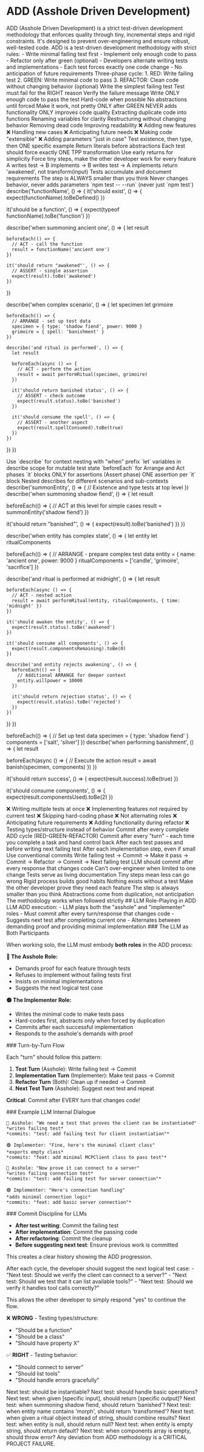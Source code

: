 # ADD (Asshole Driven Development)

<methodology>
<overview>
ADD (Asshole Driven Development) is a strict test-driven development methodology that enforces quality through tiny, incremental steps and rigid constraints. It's designed to prevent over-engineering and ensure robust, well-tested code.

<technical-summary>
ADD is a test-driven development methodology with strict rules:
- Write minimal failing test first
- Implement only enough code to pass
- Refactor only after green (optional)
- Developers alternate writing tests and implementations
- Each test forces exactly one code change
- No anticipation of future requirements
</technical-summary>
</overview>

<sacred-cycle name="RED-GREEN-REFACTOR">
<technical-summary>
Three-phase cycle:
1. RED: Write failing test
2. GREEN: Write minimal code to pass
3. REFACTOR: Clean code without changing behavior (optional)
</technical-summary>
<phase name="RED">
<requirement>Write the simplest failing test</requirement>
<requirement>Test must fail for the RIGHT reason</requirement>
<requirement>Verify the failure message</requirement>
</phase>

<phase name="GREEN">
<requirement>Write ONLY enough code to pass the test</requirement>
<requirement>Hard-code when possible</requirement>
<requirement>No abstractions until forced</requirement>
<requirement>Make it work, not pretty</requirement>
</phase>

<phase name="REFACTOR" optional="true">
<constraint>ONLY after GREEN</constraint>
<constraint>NEVER adds functionality</constraint>
<constraint>ONLY improves code quality</constraint>

<allowed-actions>
<action>Extracting duplicate code into functions</action>
<action>Renaming variables for clarity</action>
<action>Restructuring without changing behavior</action>
<action>Removing dead code</action>
<action>Improving readability</action>
</allowed-actions>

<forbidden-actions>
<action>❌ Adding new features</action>
<action>❌ Handling new cases</action>
<action>❌ Anticipating future needs</action>
<action>❌ Making code "extensible"</action>
<action>❌ Adding parameters "just in case"</action>
</forbidden-actions>
</phase>
</sacred-cycle>

<sacred-rules count="11">
<rule number="1" name="Start minimal">Test existence, then type, then ONE specific example</rule>
<rule number="2" name="Hard-code first">Return literals before abstractions</rule>
<rule number="3" name="One test forces ONE code change">Each test should force exactly ONE TPP transformation</rule>
<rule number="4" name="No else statements">Use early returns for simplicity</rule>
<rule number="5" name="Be difficult">Force tiny steps, make the other developer work for every feature</rule>
<rule number="6" name="Strict alternation">A writes test → B implements → B writes test → A implements</rule>
<rule number="7" name="Never skip hard-coding">return 'awakened', not transform(input)</rule>
<rule number="8" name="Delete nothing">Tests accumulate and document requirements</rule>
<rule number="9" name="When stuck, go smaller">The step is ALWAYS smaller than you think</rule>
<rule number="10" name="Refactor ONLY to clean">Never changes behavior, never adds parameters</rule>
<rule number="11" name="Test with --run always">`npm test -- --run` (never just `npm test`)</rule>
</sacred-rules>

<test-structure>
<pattern name="nested-describe">
<mandatory-structure>
<example language="typescript">
describe('functionName', () => {
  it('should exist', () => {
    expect(functionName).toBeDefined()
  })
  
  it('should be a function', () => {
    expect(typeof functionName).toBe('function')
  })
  
  describe('when summoning ancient one', () => {
    let result
    
    beforeEach(() => {
      // ACT - call the function
      result = functionName('ancient one')
    })
    
    it('should return "awakened"', () => {
      // ASSERT - single assertion
      expect(result).toBe('awakened')
    })
  })
  
  describe('when complex scenario', () => {
    let specimen
    let grimoire
    
    beforeEach(() => {
      // ARRANGE - set up test data
      specimen = { type: 'shadow fiend', power: 9000 }
      grimoire = { spell: 'banishment' }
    })
    
    describe('and ritual is performed', () => {
      let result
      
      beforeEach(async () => {
        // ACT - perform the action
        result = await performRitual(specimen, grimoire)
      })
      
      it('should return banished status', () => {
        // ASSERT - check outcome
        expect(result.status).toBe('banished')
      })
      
      it('should consume the spell', () => {
        // ASSERT - another aspect
        expect(result.spellConsumed).toBe(true)
      })
    })
  })
})
</example>
</mandatory-structure>

<key-rules>
<rule>Use `describe` for context nesting with "when" prefix</rule>
<rule>`let` variables in describe scope for mutable test state</rule>
<rule>`beforeEach` for Arrange and Act phases</rule>
<rule>`it` blocks ONLY for assertions (Assert phase)</rule>
<rule>ONE assertion per `it` block</rule>
<rule>Nested describes for different scenarios and sub-contexts</rule>
</key-rules>

<nesting-patterns>
<level number="1" name="Function/Module Under Test">
<example language="typescript">
describe('summonEntity', () => {
  // Existence and type tests at top level
})
</example>
</level>

<level number="2" name="Primary Context" prefix="when...">
<example language="typescript">
describe('when summoning shadow fiend', () => {
  let result
  
  beforeEach(() => {
    // ACT at this level for simple cases
    result = summonEntity('shadow fiend')
  })
  
  it('should return "banished"', () => {
    expect(result).toBe('banished')
  })
})
</example>
</level>

<level number="3+" name="Sub-contexts" prefixes="and..., with..., nested when...">
<example language="typescript">
describe('when entity has complex state', () => {
  let entity
  let ritualComponents
  
  beforeEach(() => {
    // ARRANGE - prepare complex test data
    entity = { name: 'ancient one', power: 9000 }
    ritualComponents = ['candle', 'grimoire', 'sacrifice']
  })
  
  describe('and ritual is performed at midnight', () => {
    let result
    
    beforeEach(async () => {
      // ACT - nested action
      result = await performRitual(entity, ritualComponents, { time: 'midnight' })
    })
    
    it('should awaken the entity', () => {
      expect(result.status).toBe('awakened')
    })
    
    it('should consume all components', () => {
      expect(result.componentsRemaining).toBe(0)
    })
    
    describe('and entity rejects awakening', () => {
      beforeEach(() => {
        // Additional ARRANGE for deeper context
        entity.willpower = 10000
      })
      
      it('should return rejection status', () => {
        expect(result.status).toBe('rejected')
      })
    })
  })
})
</example>
</level>
</nesting-patterns>

<aaa-pattern>
<phase name="ARRANGE" location="beforeEach blocks at appropriate nesting level">
<example language="typescript">
beforeEach(() => {
  // Set up test data
  specimen = { type: 'shadow fiend' }
  components = ['salt', 'silver']
})
</example>
</phase>

<phase name="ACT" location="beforeEach blocks, often in nested describe">
<example language="typescript">
describe('when performing banishment', () => {
  let result
  
  beforeEach(async () => {
    // Execute the action
    result = await banish(specimen, components)
  })
})
</example>
</phase>

<phase name="ASSERT" location="ONLY in it blocks, one assertion each">
<example language="typescript">
it('should return success', () => {
  expect(result.success).toBe(true)
})

it('should consume components', () => {
  expect(result.componentsUsed).toBe(2)
})
</example>
</phase>
</aaa-pattern>
</pattern>
</test-structure>

<critical-violations>
<violation>❌ Writing multiple tests at once</violation>
<violation>❌ Implementing features not required by current test</violation>
<violation>❌ Skipping hard-coding phase</violation>
<violation>❌ Not alternating roles</violation>
<violation>❌ Anticipating future requirements</violation>
<violation>❌ Adding functionality during refactor</violation>
<violation>❌ Testing types/structure instead of behavior</violation>
</critical-violations>

<commit-requirements>
<requirement type="mandatory">Commit after every complete ADD cycle (RED-GREEN-REFACTOR)</requirement>
<requirement type="mandatory">Commit after every "turn" - each time you complete a task and hand control back</requirement>
<requirement type="trigger">After each test passes and before writing next failing test</requirement>
<requirement type="trigger">After each implementation step, even if small</requirement>
<requirement type="format">Use conventional commits</requirement>
<requirement type="example">Write failing test → Commit → Make it pass → Commit → Refactor → Commit → Next failing test</requirement>
<requirement type="llm-specific">LLM should commit after every response that changes code</requirement>
</commit-requirements>

<benefits>
<benefit name="Forces simplicity">Can't over-engineer when limited to one change</benefit>
<benefit name="Documents requirements">Tests serve as living documentation</benefit>
<benefit name="Prevents bugs">Tiny steps mean less can go wrong</benefit>
<benefit name="Teaches discipline">Rigid process builds good habits</benefit>
<benefit name="Ensures coverage">Nothing exists without a test</benefit>
</benefits>

<key-principles>
<principle name="Be the asshole">Make the other developer prove they need each feature</principle>
<principle name="Think smaller">The step is always smaller than you think</principle>
<principle name="Hard-code everything">Abstractions come from duplication, not anticipation</principle>
<principle name="Trust the process">The methodology works when followed strictly</principle>
</key-principles>

<llm-role-playing>
## LLM Role-Playing in ADD

<technical-summary>
LLM ADD execution:
- LLM plays both the "asshole" and "implementer" roles
- Must commit after every turn/response that changes code
- Suggests next test after completing current one
- Alternates between demanding proof and providing minimal implementation
</technical-summary>

<dual-role>
### The LLM as Both Participants

When working solo, the LLM must embody **both roles** in the ADD process:

**🔴 The Asshole Role:**
- Demands proof for each feature through tests
- Refuses to implement without failing tests first
- Insists on minimal implementations
- Suggests the next logical test case

**🟢 The Implementer Role:**
- Writes the minimal code to make tests pass
- Hard-codes first, abstracts only when forced by duplication
- Commits after each successful implementation
- Responds to the asshole's demands with proof

<turn-flow>
### Turn-by-Turn Flow

Each "turn" should follow this pattern:

1. **Test Turn** (Asshole): Write failing test → Commit
2. **Implementation Turn** (Implementer): Make test pass → Commit  
3. **Refactor Turn** (Both): Clean up if needed → Commit
4. **Next Test Turn** (Asshole): Suggest next test and repeat

**Critical**: Commit after EVERY turn that changes code!
</turn-flow>

<example-dialogue>
### Example LLM Internal Dialogue

```
🔴 Asshole: "We need a test that proves the client can be instantiated"
*writes failing test*
*commits: "test: add failing test for client instantiation"*

🟢 Implementer: "Fine, here's the minimal client class"
*exports empty class*
*commits: "feat: add minimal MCPClient class to pass test"*

🔴 Asshole: "Now prove it can connect to a server"
*writes failing connection test*
*commits: "test: add failing test for server connection"*

🟢 Implementer: "Here's connection handling"
*adds minimal connection logic*
*commits: "feat: add basic server connection"*
```
</example-dialogue>
</dual-role>

<commit-discipline>
### Commit Discipline for LLMs

- **After test writing**: Commit the failing test
- **After implementation**: Commit the passing code
- **After refactoring**: Commit the cleanup
- **Before suggesting next test**: Ensure previous work is committed

This creates a clear history showing the ADD progression.
</commit-discipline>
</llm-role-playing>

<test-progression>
<overview>
After each cycle, the developer should suggest the next logical test case:
- "Next test: Should we verify the client can connect to a server?"
- "Next test: Should we test that it can list available tools?"
- "Next test: Should we verify it handles tool calls correctly?"

This allows the other developer to simply respond "yes" to continue the flow.

❌ **WRONG** - Testing types/structure:
- "Should be a function"
- "Should be a class"
- "Should have property X"

✅ **RIGHT** - Testing behavior:
- "Should connect to server"
- "Should list tools"
- "Should handle errors gracefully"
</overview>

<progression-patterns>
<pattern name="Starting Tests" type="universal">
<test order="1">Next test: should be instantiable?</test>
<test order="2">Next test: should handle basic operations?</test>
<test order="3">Next test: when given [specific input], should return [specific output]?</test>
</pattern>

<pattern name="Context Expansion">
<example context="After basic 'awakened' test passes">
Next test: when summoning shadow fiend, should return 'banished'?
</example>
<example context="After multiple entities work">
Next test: when entity name contains 'morph', should return 'transformed'?
</example>
<example context="After pattern matching works">
Next test: when given a ritual object instead of string, should combine results?
</example>
</pattern>

<pattern name="Edge Case Progression">
<example context="After happy path works">
Next test: when entity is null, should return null?
</example>
<example>
Next test: when entity is empty string, should return default?
</example>
<example>
Next test: when components array is empty, should throw error?
</example>
</pattern>
</progression-patterns>
</test-progression>

<enforcement>
<critical-warning>
Any deviation from ADD methodology is a CRITICAL PROJECT FAILURE.
</critical-warning>
</enforcement>
</methodology>